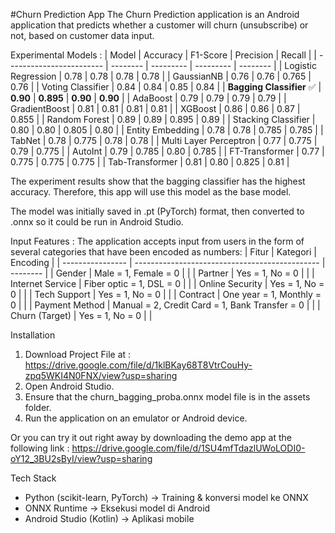 #Churn Prediction App
The Churn Prediction application is an Android application that predicts whether a customer will churn (unsubscribe) or not, based on customer data input.

Experimental Models : 
| Model                    | Accuracy | F1-Score  | Precision | Recall   |
| ------------------------ | -------- | --------- | --------- | -------- |
| Logistic Regression      | 0.78     | 0.78      | 0.78      | 0.78     |
| GaussianNB               | 0.76     | 0.76      | 0.765     | 0.76     |
| Voting Classifier        | 0.84     | 0.84      | 0.85      | 0.84     |
| **Bagging Classifier** ✅ | **0.90** | **0.895** | **0.90**  | **0.90** |
| AdaBoost                 | 0.79     | 0.79      | 0.79      | 0.79     |
| GradientBoost            | 0.81     | 0.81      | 0.81      | 0.81     |
| XGBoost                  | 0.86     | 0.86      | 0.87      | 0.855    |
| Random Forest            | 0.89     | 0.89      | 0.895     | 0.89     |
| Stacking Classifier      | 0.80     | 0.80      | 0.805     | 0.80     |
| Entity Embedding         | 0.78     | 0.78      | 0.785     | 0.785    |
| TabNet                   | 0.78     | 0.775     | 0.78      | 0.78     |
| Multi Layer Perceptron   | 0.77     | 0.775     | 0.79      | 0.775    |
| AutoInt                  | 0.79     | 0.785     | 0.80      | 0.785    |
| FT-Transformer           | 0.77     | 0.775     | 0.775     | 0.775    |
| Tab-Transformer          | 0.81     | 0.80      | 0.825     | 0.81     |

The experiment results show that the bagging classifier has the highest accuracy. Therefore, this app will use this model as the base model.

The model was initially saved in .pt (PyTorch) format, then converted to .onnx so it could be run in Android Studio.

Input Features : 
The application accepts input from users in the form of several categories that have been encoded as numbers: 
| Fitur            | Kategori                                       | Encoding |
| ---------------- | ---------------------------------------------- | -------- |
| Gender           | Male = 1, Female = 0                           |          |
| Partner          | Yes = 1, No = 0                                |          |
| Internet Service | Fiber optic = 1, DSL = 0                       |          |
| Online Security  | Yes = 1, No = 0                                |          |
| Tech Support     | Yes = 1, No = 0                                |          |
| Contract         | One year = 1, Monthly = 0                      |          |
| Payment Method   | Manual = 2, Credit Card = 1, Bank Transfer = 0 |          |
| Churn (Target)   | Yes = 1, No = 0                                |          |

Installation
1. Download Project File at : https://drive.google.com/file/d/1klBKay68T8VtrCouHy-zpq5WKI4N0FNX/view?usp=sharing 
2. Open Android Studio.
3. Ensure that the churn_bagging_proba.onnx model file is in the assets folder.
4. Run the application on an emulator or Android device.

Or you can try it out right away by downloading the demo app at the following link : https://drive.google.com/file/d/1SU4mfTdazlUWoLODI0-oY12_3BU2sByI/view?usp=sharing 

Tech Stack
- Python (scikit-learn, PyTorch) → Training & konversi model ke ONNX
- ONNX Runtime → Eksekusi model di Android
- Android Studio (Kotlin) → Aplikasi mobile
